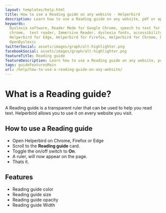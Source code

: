 ```yaml
---
layout: templates/help.html
title: How to use a Reading guide on any website - Helperbird
description: Learn how to use a Reading guide on any website, pdf or app.
keywords:
  Dyslexia software, Reader Mode for Google Chrome, speech to text for chrome, Text to speech for
  chrome,  text reader, Immersive Reader, dyslexia fonts, accessibility software, dyslexia software,
  Helperbird for Edge, Helperbird for Firefox, Helperbird for Chrome, Opendyslexic for Chrome,
  OpenDyslexic
twitterSocial: assets/images/graph/alt-highlighter.png
facebookSocial: assets/images/graph/alt-highlighter.png
featureTitle: Reading guide
featureDescription: Learn how to use a Reading guide on any website, pdf or app.
tags: guideFeaturesMain
url: /help/how-to-use-a-reading-guide-on-any-website/
---
```



# What is a Reading guide?
A Reading guide is a transparent ruler that can be used to help you read text. Helperbird allows you to use it on every website you visit.



## How to use a Reading guide

- Open Helperbird on Chrome, Firefox or Edge
- Scroll to the **Reading guide** card.
- Toggle the on/off switch to **On**.
- A ruler, will now appear on the page.
- Thats it.


## Features
- Reading guide color
- Reading guide size
- Reading guide opacity
- Reading guide Width